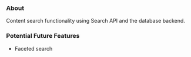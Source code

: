 <!-- writeme -->

### About

Content search functionality using Search API and the database backend.

### Potential Future Features

* Faceted search
